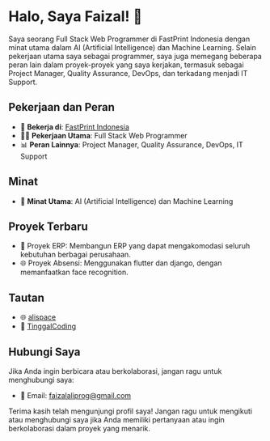 # Halo, Saya Faizal! 👋


Saya seorang Full Stack Web Programmer di FastPrint Indonesia dengan minat utama dalam AI (Artificial Intelligence) dan Machine Learning. Selain pekerjaan utama saya sebagai programmer, saya juga memegang beberapa peran lain dalam proyek-proyek yang saya kerjakan, termasuk sebagai Project Manager, Quality Assurance, DevOps, dan terkadang menjadi IT Support.

## Pekerjaan dan Peran
- 💼 **Bekerja di**: [FastPrint Indonesia](https://www.fastprint.co.id/)
- 👨‍💻 **Pekerjaan Utama**: Full Stack Web Programmer
- 📊 **Peran Lainnya**: Project Manager, Quality Assurance, DevOps, IT Support

## Minat
- 🤖 **Minat Utama**: AI (Artificial Intelligence) dan Machine Learning

## Proyek Terbaru
- 🚀 Proyek ERP: Membangun ERP yang dapat mengakomodasi seluruh kebutuhan berbagai perusahaan.
- 🌐 Proyek Absensi: Menggunakan flutter dan django, dengan memanfaatkan face recognition.

## Tautan
- 🌐 [alispace](alispace.top)
- 📝 [TinggalCoding](https://tinggalngoding.blogspot.com/)

## Hubungi Saya
Jika Anda ingin berbicara atau berkolaborasi, jangan ragu untuk menghubungi saya:
- 📧 Email: faizalaliprog@gmail.com

Terima kasih telah mengunjungi profil saya! Jangan ragu untuk mengikuti atau menghubungi saya jika Anda memiliki pertanyaan atau ingin berkolaborasi dalam proyek yang menarik.
